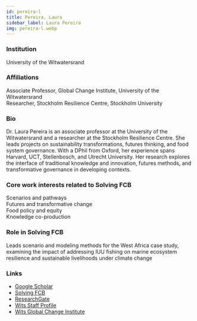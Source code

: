 ```yaml
---
id: pereira-l
title: Pereira, Laura
sidebar_label: Laura Pereira
img: pereira-l.webp
---
```


### Institution

University of the Witwatersrand

### Affiliations

Associate Professor, Global Change Institute, University of the Witwatersrand  
Researcher, Stockholm Resilience Centre, Stockholm University

### Bio

Dr. Laura Pereira is an associate professor at the University of the Witwatersrand and a researcher at the Stockholm Resilience Centre. She leads projects on sustainability transformations, futures thinking, and food system governance. With a DPhil from Oxford, her experience spans Harvard, UCT, Stellenbosch, and Utrecht University. Her research explores the interface of traditional knowledge and innovation, futures methods, and transformative governance in developing contexts.

### Core work interests related to Solving FCB

Scenarios and pathways  
Futures and transformative change  
Food policy and equity  
Knowledge co-production

### Role in Solving FCB

Leads scenario and modeling methods for the West Africa case study, examining the impact of addressing IUU fishing on marine ecosystem resilience and sustainable livelihoods under climate change
### Links
- [Google Scholar](https://scholar.google.com/citations?user=6PLTqdIAAAAJ)
- [Solving FCB](https://solvingfcb.org/people/pereira-l/)
- [ResearchGate](https://www.researchgate.net/profile/Laura-Pereira-2)
- [Wits Staff Profile](https://www.wits.ac.za/people/academic-a-z-listing/p/laurapereirawitsacza/)
- [Wits Global Change Institute](https://globalchange.wits.ac.za/team/laura-pereira/)